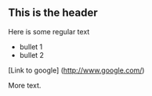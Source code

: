 ## This is the header

Here is some regular text

* bullet 1
* bullet 2

[Link to google] (http://www.google.com/)

More text.